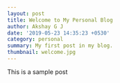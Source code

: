 ```yaml
---
layout: post
title: Welcome to My Personal Blog
author: Akshay G J
date: '2019-05-23 14:35:23 +0530'
category: personal
summary: My first post in my blog.
thumbnail: welcome.jpg
---
```


This is a sample post
